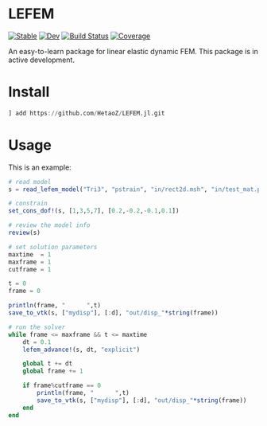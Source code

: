# LEFEM

[![Stable](https://img.shields.io/badge/docs-stable-blue.svg)](https://HetaoZ.github.io/LEFEM.jl/stable)
[![Dev](https://img.shields.io/badge/docs-dev-blue.svg)](https://HetaoZ.github.io/LEFEM.jl/dev)
[![Build Status](https://github.com/HetaoZ/LEFEM.jl/workflows/CI/badge.svg)](https://github.com/HetaoZ/LEFEM.jl/actions)
[![Coverage](https://codecov.io/gh/HetaoZ/LEFEM.jl/branch/master/graph/badge.svg)](https://codecov.io/gh/HetaoZ/LEFEM.jl)

An easy-to-learn package for linear elastic dynamic FEM. This package is in active development. 

# Install
```julia
] add https://github.com/HetaoZ/LEFEM.jl.git
```

# Usage
This is an example:
```julia
# read model
s = read_lefem_model("Tri3", "pstrain", "in/rect2d.msh", "in/test_mat.para")

# constrain
set_cons_dof!(s, [1,3,5,7], [0.2,-0.2,-0.1,0.1])

# review the model info
review(s)

# set solution parameters
maxtime  = 1
maxframe = 1
cutframe = 1

t = 0
frame = 0

println(frame, "      ",t)
save_to_vtk(s, ["mydisp"], [:d], "out/disp_"*string(frame))

# run the solver
while frame <= maxframe && t <= maxtime
    dt = 0.1
    lefem_advance!(s, dt, "explicit")

    global t += dt
    global frame += 1

    if frame%cutframe == 0
        println(frame, "      ",t)
        save_to_vtk(s, ["mydisp"], [:d], "out/disp_"*string(frame))
    end
end
```
